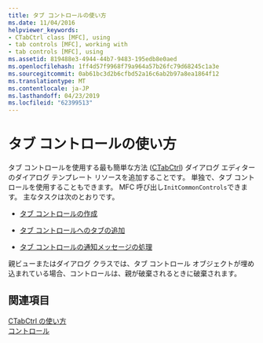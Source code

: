 ```yaml
---
title: タブ コントロールの使い方
ms.date: 11/04/2016
helpviewer_keywords:
- CTabCtrl class [MFC], using
- tab controls [MFC], working with
- tab controls [MFC], using
ms.assetid: 819488e3-4944-44b7-9483-195edb8e0aed
ms.openlocfilehash: 1ff4d57f9968f79a964a57b26fc79d68245c1a3e
ms.sourcegitcommit: 0ab61bc3d2b6cfbd52a16c6ab2b97a8ea1864f12
ms.translationtype: MT
ms.contentlocale: ja-JP
ms.lasthandoff: 04/23/2019
ms.locfileid: "62399513"
---
```

# <a name="working-with-a-tab-control"></a>タブ コントロールの使い方

タブ コントロールを使用する最も簡単な方法 ([CTabCtrl](../mfc/reference/ctabctrl-class.md)) ダイアログ エディターのダイアログ テンプレート リソースを追加することです。 単独で、タブ コントロールを使用することもできます。 MFC 呼び出し`InitCommonControls`できます。 主なタスクは次のとおりです。

- [タブ コントロールの作成](../mfc/creating-the-tab-control.md)

- [タブ コントロールへのタブの追加](../mfc/adding-tabs-to-a-tab-control.md)

- [タブ コントロールの通知メッセージの処理](../mfc/processing-tab-control-notification-messages.md)

親ビューまたはダイアログ クラスでは、タブ コントロール オブジェクトが埋め込まれている場合、コントロールは、親が破棄されるときに破棄されます。

## <a name="see-also"></a>関連項目

[CTabCtrl の使い方](../mfc/using-ctabctrl.md)<br/>
[コントロール](../mfc/controls-mfc.md)
